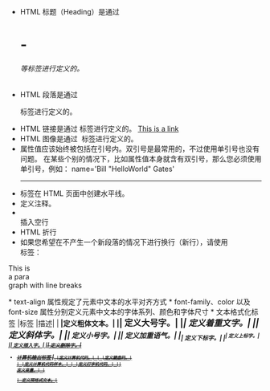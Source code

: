 * HTML 标题（Heading）是通过 <h1> - <h6> 等标签进行定义的。
* HTML 段落是通过 <p> 标签进行定义的。
* HTML 链接是通过 <a> 标签进行定义的。
<a href="http://www.w3school.com.cn">This is a link</a>
* HTML 图像是通过 <img> 标签进行定义的。
* 属性值应该始终被包括在引号内。双引号是最常用的，不过使用单引号也没有问题。
在某些个别的情况下，比如属性值本身就含有双引号，那么您必须使用单引号，例如：
name='Bill "HelloWorld" Gates'
*  <hr /> 标签在 HTML 页面中创建水平线。
* <!--内容 -->	定义注释。
* <br /> 插入空行
* HTML 折行
* 如果您希望在不产生一个新段落的情况下进行换行（新行），请使用 <br /> 标签：
<p>This is<br />a para<br />graph with line breaks</p>
* text-align 属性规定了元素中文本的水平对齐方式
* font-family、color 以及 font-size 属性分别定义元素中文本的字体系列、颜色和字体尺寸
* 文本格式化标签
|标签	|描述|
|<b>	|定义粗体文本。|
|<big>|	定义大号字。|
|<em>|	定义着重文字。|
|<i>|	定义斜体字。|
|<small>|	定义小号字。|
|<strong>|	定义加重语气。|
|<sub>|	定义下标字。|
|<sup>|	定义上标字。|
|<ins>|	定义插入字。|
|<del>|	定义删除字。|

* 计算机输出标签
|<code>	|定义计算机代码。|
|<kbd>	|定义键盘码。|
|<samp>	|定义计算机代码样本。|
|<tt>	|定义打字机代码。|
|<var>|	定义变量。|
|<pre>|	定义预格式文本。|
	